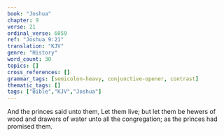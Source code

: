 ```yaml
---
book: "Joshua"
chapter: 9
verse: 21
ordinal_verse: 6059
ref: "Joshua 9:21"
translation: "KJV"
genre: "History"
word_count: 30
topics: []
cross_references: []
grammar_tags: [semicolon-heavy, conjunctive-opener, contrast]
thematic_tags: []
tags: ["Bible","KJV","Joshua"]
---
```

And the princes said unto them, Let them live; but let them be hewers of wood and drawers of water unto all the congregation; as the princes had promised them.
